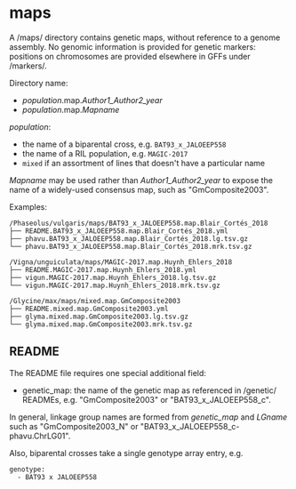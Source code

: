 # maps

A /maps/ directory contains genetic maps, without reference to a genome assembly.
No genomic information is provided for genetic markers: positions on chromosomes are provided elsewhere in GFFs under /markers/.

Directory name:
- *population*.map.*Author1_Author2_year*
- *population*.map.*Mapname*

*population*:
- the name of a biparental cross, e.g. `BAT93_x_JALOEEP558`
- the name of a RIL population, e.g. `MAGIC-2017`
- `mixed` if an assortment of lines that doesn't have a particular name

*Mapname* may be used rather than *Author1_Author2_year* to expose the name of a widely-used consensus map, such as "GmComposite2003".

Examples:

```
/Phaseolus/vulgaris/maps/BAT93_x_JALOEEP558.map.Blair_Cortés_2018
├── README.BAT93_x_JALOEEP558.map.Blair_Cortés_2018.yml
├── phavu.BAT93_x_JALOEEP558.map.Blair_Cortés_2018.lg.tsv.gz
└── phavu.BAT93_x_JALOEEP558.map.Blair_Cortés_2018.mrk.tsv.gz

/Vigna/unguiculata/maps/MAGIC-2017.map.Huynh_Ehlers_2018
├── README.MAGIC-2017.map.Huynh_Ehlers_2018.yml
├── vigun.MAGIC-2017.map.Huynh_Ehlers_2018.lg.tsv.gz
└── vigun.MAGIC-2017.map.Huynh_Ehlers_2018.mrk.tsv.gz

/Glycine/max/maps/mixed.map.GmComposite2003
├── README.mixed.map.GmComposite2003.yml
├── glyma.mixed.map.GmComposite2003.lg.tsv.gz
└── glyma.mixed.map.GmComposite2003.mrk.tsv.gz
```

## README
The README file requires one special additional field:
- genetic_map: the name of the genetic map as referenced in /genetic/ READMEs, e.g. "GmComposite2003" or "BAT93_x_JALOEEP558_c".

In general, linkage group names are formed from *genetic_map* and *LGname* such as "GmComposite2003_N" or "BAT93_x_JALOEEP558_c-phavu.ChrLG01".

Also, biparental crosses take a single genotype array entry, e.g.
```
genotype: 
  - BAT93 x JALOEEP558
```

